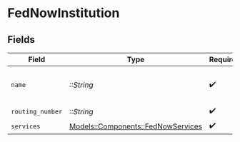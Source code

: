# FedNowInstitution


## Fields

| Field                                                                       | Type                                                                        | Required                                                                    | Description                                                                 | Example                                                                     |
| --------------------------------------------------------------------------- | --------------------------------------------------------------------------- | --------------------------------------------------------------------------- | --------------------------------------------------------------------------- | --------------------------------------------------------------------------- |
| `name`                                                                      | *::String*                                                                  | :heavy_check_mark:                                                          | Name of the financial institution.                                          | First Citizens                                                              |
| `routing_number`                                                            | *::String*                                                                  | :heavy_check_mark:                                                          | N/A                                                                         | 123456789                                                                   |
| `services`                                                                  | [Models::Components::FedNowServices](../../models/shared/fednowservices.md) | :heavy_check_mark:                                                          | N/A                                                                         |                                                                             |